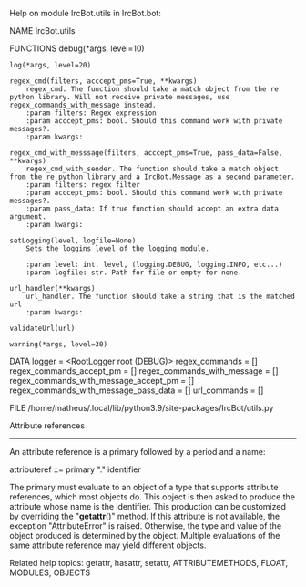 Help on module IrcBot.utils in IrcBot.bot:

NAME
    IrcBot.utils

FUNCTIONS
    debug(*args, level=10)
    
    log(*args, level=20)
    
    regex_cmd(filters, acccept_pms=True, **kwargs)
        regex_cmd. The function should take a match object from the re python library. Will not receive private messages, use regex_commands_with_message instead.
        :param filters: Regex expression
        :param acccept_pms: bool. Should this command work with private messages?.
        :param kwargs:
    
    regex_cmd_with_messsage(filters, acccept_pms=True, pass_data=False, **kwargs)
        regex_cmd_with_sender. The function should take a match object from the re python library and a IrcBot.Message as a second parameter.
        :param filters: regex filter
        :param acccept_pms: bool. Should this command work with private messages?.
        :param pass_data: If true function should accept an extra data argument.
        :param kwargs:
    
    setLogging(level, logfile=None)
        Sets the loggins level of the logging module.
        
        :param level: int. level, (logging.DEBUG, logging.INFO, etc...)
        :param logfile: str. Path for file or empty for none.
    
    url_handler(**kwargs)
        url_handler. The function should take a string that is the matched url
        :param kwargs:
    
    validateUrl(url)
    
    warning(*args, level=30)

DATA
    logger = <RootLogger root (DEBUG)>
    regex_commands = []
    regex_commands_accept_pm = []
    regex_commands_with_message = []
    regex_commands_with_message_accept_pm = []
    regex_commands_with_message_pass_data = []
    url_commands = []

FILE
    /home/matheus/.local/lib/python3.9/site-packages/IrcBot/utils.py


Attribute references
********************

An attribute reference is a primary followed by a period and a name:

   attributeref ::= primary "." identifier

The primary must evaluate to an object of a type that supports
attribute references, which most objects do.  This object is then
asked to produce the attribute whose name is the identifier.  This
production can be customized by overriding the "__getattr__()" method.
If this attribute is not available, the exception "AttributeError" is
raised.  Otherwise, the type and value of the object produced is
determined by the object.  Multiple evaluations of the same attribute
reference may yield different objects.

Related help topics: getattr, hasattr, setattr, ATTRIBUTEMETHODS, FLOAT,
MODULES, OBJECTS

